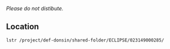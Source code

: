 
*Please do not distibute.*

## Location


```
lstr /project/def-donsin/shared-folder/ECLIPSE/023149000285/
```
